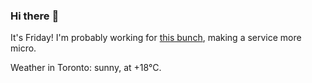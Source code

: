 ### Hi there :wave:

It's Friday! I'm probably working for [this bunch](https://github.com/kohofinancial), making a service more micro.

Weather in Toronto: sunny, at +18°C.
